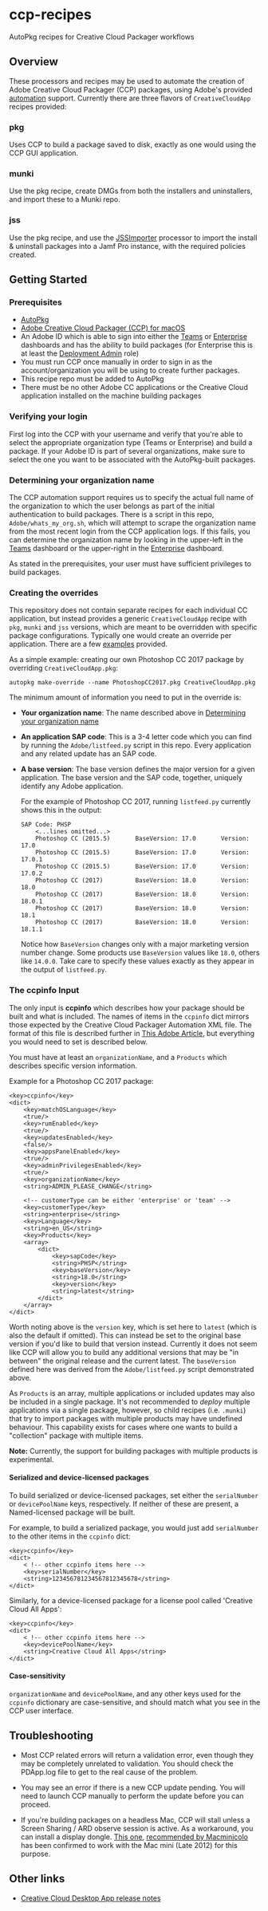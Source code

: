 # ccp-recipes

AutoPkg recipes for Creative Cloud Packager workflows

## Overview

These processors and recipes may be used to automate the creation of Adobe Creative Cloud Packager (CCP) packages, using Adobe's provided [automation](https://helpx.adobe.com/enterprise/package/help/ccp-automation.html) support. Currently there are three flavors of `CreativeCloudApp` recipes provided:

### pkg

Uses CCP to build a package saved to disk, exactly as one would using the CCP GUI application.

### munki

Use the pkg recipe, create DMGs from both the installers and uninstallers, and import these to a Munki repo.

### jss

Use the pkg recipe, and use the [JSSImporter](https://github.com/sheagcraig/JSSImporter) processor to import the install & uninstall packages into a Jamf Pro instance, with the required policies created.

## Getting Started

### Prerequisites

* [AutoPkg](https://autopkg.github.io/autopkg/)
* [Adobe Creative Cloud Packager (CCP) for macOS](https://www.adobe.com/go/ccp_installer_osx)
* An Adobe ID which is able to sign into either the [Teams](https://adminconsole.adobe.com/team) or [Enterprise](https://adminconsole.adobe.com/enterprise) dashboards and has the ability to build packages (for Enterprise this is at least the [Deployment Admin](https://helpx.adobe.com/enterprise/help/admin-roles.html) role)
* You must run CCP once manually in order to sign in as the account/organization you will be using to create further packages.
* This recipe repo must be added to AutoPkg
* There must be no other Adobe CC applications or the Creative Cloud application installed on the machine building packages

### Verifying your login

First log into the CCP with your username and verify that you're able to select the appropriate organization type (Teams or Enterprise) and build a package. If your Adobe ID is part of several organizations, make sure to select the one you want to be associated with the AutoPkg-built packages.

### Determining your organization name

The CCP automation support requires us to specify the actual full name of the organization to which the user belongs as part of the initial authentication to build packages. There is a script in this repo, `Adobe/whats_my_org.sh`, which will attempt to scrape the organization name from the most recent login from the CCP application logs. If this fails, you can determine the organization name by looking in the upper-left in the [Teams](https://adminconsole.adobe.com/team) dashboard or the upper-right in the [Enterprise](https://adminconsole.adobe.com/enterprise) dashboard.

As stated in the prerequisites, your user must have sufficient privileges to build packages. 

### Creating the overrides

This repository does not contain separate recipes for each individual CC application, but instead provides a generic `CreativeCloudApp` recipe with `pkg`, `munki` and `jss` versions, which are meant to be overridden with specific package configurations. Typically one would create an override per application. There are a few [examples](/Adobe/examples) provided.

As a simple example: creating our own Photoshop CC 2017 package by overriding `CreativeCloudApp.pkg`:

```
autopkg make-override --name PhotoshopCC2017.pkg CreativeCloudApp.pkg
```

The minimum amount of information you need to put in the override is:

- **Your organization name**: The name described above in [Determining your organization name](#determining-your-organization-name)

- **An application SAP code**: This is a 3-4 letter code which you can find by running the `Adobe/listfeed.py` script in this repo. Every application and any related update has an SAP code.

- **A base version**: The base version defines the major version for a given application. The base version and the SAP code, together, uniquely identify any Adobe application.

    For the example of Photoshop CC 2017, running `listfeed.py` currently shows this in the output:

    ```
    SAP Code: PHSP
        <...lines omitted...>
		Photoshop CC (2015.5)       BaseVersion: 17.0       Version: 17.0
		Photoshop CC (2015.5)       BaseVersion: 17.0       Version: 17.0.1
		Photoshop CC (2015.5)       BaseVersion: 17.0       Version: 17.0.2
		Photoshop CC (2017)         BaseVersion: 18.0       Version: 18.0
		Photoshop CC (2017)         BaseVersion: 18.0       Version: 18.0.1
		Photoshop CC (2017)         BaseVersion: 18.0       Version: 18.1
        Photoshop CC (2017)			BaseVersion: 18.0		Version: 18.1.1
    ```
	
	Notice how `BaseVersion` changes only with a major marketing version number change. Some products use `BaseVersion` values like `18.0`, others like `14.0.0`. Take care to specify these values exactly as they appear in the output of `listfeed.py`.

### The ccpinfo Input

The only input is **ccpinfo** which describes how your package should be built and what is included. The names of items in the `ccpinfo` dict mirrors those expected by the Creative Cloud Packager Automation XML file. The format of this file is described further in [This Adobe Article](https://helpx.adobe.com/enterprise/package/help/ccp-automation.html), but everything you would need to set is described below.

You must have at least an `organizationName`, and a `Products` which describes specific version information.

Example for a Photoshop CC 2017 package:

```plist
<key>ccpinfo</key>
<dict>
    <key>matchOSLanguage</key>
    <true/>
    <key>rumEnabled</key>
    <true/>
    <key>updatesEnabled</key>
    <false/>
    <key>appsPanelEnabled</key>
    <true/>
    <key>adminPrivilegesEnabled</key>
    <true/>
    <key>organizationName</key>
    <string>ADMIN_PLEASE_CHANGE</string>

    <!-- customerType can be either 'enterprise' or 'team' -->
    <key>customerType</key>
    <string>enterprise</string>
    <key>Language</key>
    <string>en_US</string>
    <key>Products</key>
    <array>
        <dict>
            <key>sapCode</key>
            <string>PHSP</string>
            <key>baseVersion</key>
            <string>18.0</string>
            <key>version</key>
            <string>latest</string>
        </dict>
    </array>
</dict>
```

Worth noting above is the `version` key, which is set here to `latest` (which is also the default if omitted). This can instead be set to the original base version if you'd like to build that version instead. Currently it does not seem like CCP will allow you to build any additional versions that may be "in between" the original release and the current latest. The `baseVersion` defined here was derived from the `Adobe/listfeed.py` script demonstrated above.

As `Products` is an array, multiple applications or included updates may also be included in a single package. It's not recommended to _deploy_ multiple applications via a single package, however, so child recipes (i.e. `.munki`) that try to import packages with multiple products may have undefined behaviour. This capability exists for cases where one wants to build a "collection" package with multiple items.

**Note:** Currently, the support for building packages with multiple products is experimental.

#### Serialized and device-licensed packages

To build serialized or device-licensed packages, set either the `serialNumber` or `devicePoolName` keys, respectively. If neither of these are present, a Named-licensed package will be built.

For example, to build a serialized package, you would just add `serialNumber` to the other items in the `ccpinfo` dict:

```plist
<key>ccpinfo</key>
<dict>
    < !-- other ccpinfo items here -->
    <key>serialNumber</key>
    <string>123456781234567812345678</string>
</dict>
```

Similarly, for a device-licensed package for a license pool called 'Creative Cloud All Apps':

```plist
<key>ccpinfo</key>
<dict>
    < !-- other ccpinfo items here -->
    <key>devicePoolName</key>
    <string>Creative Cloud All Apps</string>
</dict>
```

#### Case-sensitivity

`organizationName` and `devicePoolName`, and any other keys used for the `ccpinfo` dictionary are case-sensitive, and should match what you see in the CCP user interface.




## Troubleshooting

- Most CCP related errors will return a validation error, even though they may be completely unrelated to validation. You should check the PDApp.log file to get to the real cause of the problem.

- You may see an error if there is a new CCP update pending. You will need to launch CCP manually to perform the update before you can proceed.

- If you're building packages on a headless Mac, CCP will stall unless a Screen Sharing / ARD observe session is active. As a workaround, you can install a display dongle. [This one](https://www.amazon.com/dp/B00FLZXGJ6/), [recommended by Macminicolo](https://macminicolo.net/blog/files/an-hdmi-adapter-for-a-headless-mac-mini.html) has been confirmed to work with the Mac mini (Late 2012) for this purpose.

## Other links

* [Creative Cloud Desktop App release notes](https://helpx.adobe.com/creative-cloud/release-note/cc-release-notes.html)
